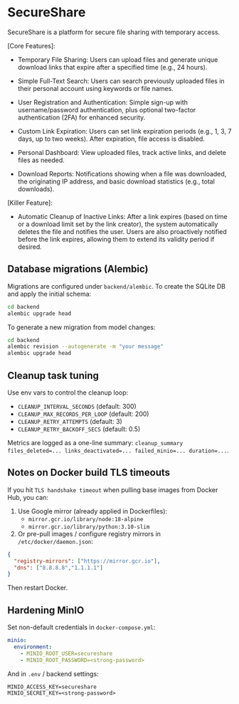 # SecureShare
SecureShare is a platform for secure file sharing with temporary access.

[Core Features]:

- Temporary File Sharing: Users can upload files and generate unique download links that expire after a specified time (e.g., 24 hours).

- Simple Full-Text Search: Users can search previously uploaded files in their personal account using keywords or file names.

- User Registration and Authentication: Simple sign-up with username/password authentication, plus optional two-factor authentication (2FA) for enhanced security.

- Custom Link Expiration: Users can set link expiration periods (e.g., 1, 3, 7 days, up to two weeks). After expiration, file access is disabled.

- Personal Dashboard: View uploaded files, track active links, and delete files as needed.

- Download Reports: Notifications showing when a file was downloaded, the originating IP address, and basic download statistics (e.g., total downloads).

[Killer Feature]:

- Automatic Cleanup of Inactive Links: After a link expires (based on time or a download limit set by the link creator), the system automatically deletes the file and notifies the user. Users are also proactively notified before the link expires, allowing them to extend its validity period if desired.

## Database migrations (Alembic)

Migrations are configured under `backend/alembic`. To create the SQLite DB and apply the initial schema:

```bash
cd backend
alembic upgrade head
```

To generate a new migration from model changes:
```bash
cd backend
alembic revision --autogenerate -m "your message"
alembic upgrade head
```

## Cleanup task tuning

Use env vars to control the cleanup loop:

- `CLEANUP_INTERVAL_SECONDS` (default: 300)
- `CLEANUP_MAX_RECORDS_PER_LOOP` (default: 200)
- `CLEANUP_RETRY_ATTEMPTS` (default: 3)
- `CLEANUP_RETRY_BACKOFF_SECS` (default: 0.5)

Metrics are logged as a one-line summary: `cleanup_summary files_deleted=... links_deactivated=... failed_minio=... duration=...`.


## Notes on Docker build TLS timeouts
If you hit `TLS handshake timeout` when pulling base images from Docker Hub, you can:
1) Use Google mirror (already applied in Dockerfiles):
   - `mirror.gcr.io/library/node:18-alpine`
   - `mirror.gcr.io/library/python:3.10-slim`
2) Or pre-pull images / configure registry mirrors in `/etc/docker/daemon.json`:
```json
{
  "registry-mirrors": ["https://mirror.gcr.io"],
  "dns": ["8.8.8.8","1.1.1.1"]
}
```
Then restart Docker.

## Hardening MinIO
Set non-default credentials in `docker-compose.yml`:
```yaml
minio:
  environment:
    - MINIO_ROOT_USER=secureshare
    - MINIO_ROOT_PASSWORD=<strong-password>
```
And in `.env` / backend settings:
```
MINIO_ACCESS_KEY=secureshare
MINIO_SECRET_KEY=<strong-password>
```
